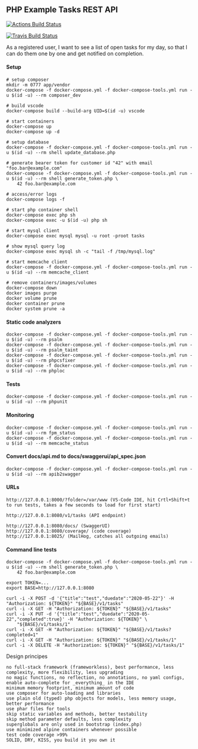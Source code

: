 PHP Example Tasks REST API
------------------------------------

[![Actions Build Status](https://github.com/thomasbley/example_tasks_php/workflows/build/badge.svg?branch=master)](https://github.com/thomasbley/example_tasks_php/actions)

[![Travis Build Status](https://travis-ci.com/thomasbley/example_tasks_php.svg?branch=master)](https://travis-ci.com/thomasbley/example_tasks_php)

As a registered user, I want to see a list of open tasks for my day, so that I can do them one by one and get notified
on completion.

#### Setup

    # setup composer
    mkdir -m 0777 app/vendor
    docker-compose -f docker-compose.yml -f docker-compose-tools.yml run -u $(id -u) --rm composer_dev

    # build vscode
    docker-compose build --build-arg UID=$(id -u) vscode

    # start containers
    docker-compose up
    docker-compose up -d

    # setup database
    docker-compose -f docker-compose.yml -f docker-compose-tools.yml run -u $(id -u) --rm shell update_database.php

    # generate bearer token for customer id "42" with email "foo.bar@example.com"
    docker-compose -f docker-compose.yml -f docker-compose-tools.yml run -u $(id -u) --rm shell generate_token.php \
        42 foo.bar@example.com

    # access/error logs
    docker-compose logs -f

    # start php container shell
    docker-compose exec php sh
    docker-compose exec -u $(id -u) php sh

    # start mysql client
    docker-compose exec mysql mysql -u root -proot tasks

    # show mysql query log
    docker-compose exec mysql sh -c "tail -f /tmp/mysql.log"

    # start memcache client
    docker-compose -f docker-compose.yml -f docker-compose-tools.yml run -u $(id -u) --rm memcache_client

    # remove containers/images/volumes
    docker-compose down
    docker images purge
    docker volume prune
    docker container prune
    docker system prune -a

#### Static code analyzers

    docker-compose -f docker-compose.yml -f docker-compose-tools.yml run -u $(id -u) --rm psalm
    docker-compose -f docker-compose.yml -f docker-compose-tools.yml run -u $(id -u) --rm psalm_taint
    docker-compose -f docker-compose.yml -f docker-compose-tools.yml run -u $(id -u) --rm phpcsfixer
    docker-compose -f docker-compose.yml -f docker-compose-tools.yml run -u $(id -u) --rm phploc

#### Tests

    docker-compose -f docker-compose.yml -f docker-compose-tools.yml run -u $(id -u) --rm phpunit

#### Monitoring

    docker-compose -f docker-compose.yml -f docker-compose-tools.yml run -u $(id -u) --rm fpm_status
    docker-compose -f docker-compose.yml -f docker-compose-tools.yml run -u $(id -u) --rm memcache_status

#### Convert docs/api.md to docs/swaggerui/api_spec.json

    docker-compose -f docker-compose.yml -f docker-compose-tools.yml run -u $(id -u) --rm apib2swagger

#### URLs

    http://127.0.0.1:8000/?folder=/var/www (VS-Code IDE, hit Crtl+Shift+t to run tests, takes a few seconds to load for first start)

    http://127.0.0.1:8080/v1/tasks (API endpoint)

    http://127.0.0.1:8080/docs/ (SwaggerUI)
    http://127.0.0.1:8080/coverage/ (code coverage)
    http://127.0.0.1:8025/ (MailHog, catches all outgoing emails)

#### Command line tests

    docker-compose -f docker-compose.yml -f docker-compose-tools.yml run -u $(id -u) --rm shell generate_token.php \
        42 foo.bar@example.com

    export TOKEN=...
    export BASE=http://127.0.0.1:8080

    curl -i -X POST -d '{"title":"test","duedate":"2020-05-22"}' -H "Authorization: ${TOKEN}" "${BASE}/v1/tasks"
    curl -i -X GET -H "Authorization: ${TOKEN}" "${BASE}/v1/tasks"
    curl -i -X PUT -d '{"title":"test","duedate":"2020-05-22","completed":true}' -H "Authorization: ${TOKEN}" \
        "${BASE}/v1/tasks/1"
    curl -i -X GET -H "Authorization: ${TOKEN}" "${BASE}/v1/tasks?completed=1"
    curl -i -X GET -H "Authorization: ${TOKEN}" "${BASE}/v1/tasks/1"
    curl -i -X DELETE -H "Authorization: ${TOKEN}" "${BASE}/v1/tasks/1"

Design principes

    no full-stack framework (frameworkless), best performance, less complexity, more flexibility, less upgrading
    no magic functions, no reflection, no annotations, no yaml configs, enable auto-complete for _everything_ in the IDE
    minimum memory footprint, minimum amount of code
    use composer for auto-loading and libraries
    use plain old (typed) php objects for models, less memory usage, better performance
    use phar files for tools
    skip static variables and methods, better testability
    skip method parameter defaults, less complexity
    superglobals are only used in bootstrap (index.php)
    use minimized alpine containers whenever possible
    test code coverage >99%
    SOLID, DRY, KISS, you build it you own it

